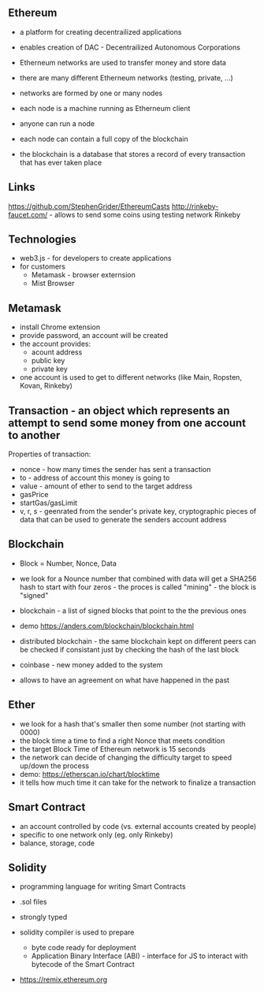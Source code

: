 
## Ethereum

- a platform for creating decentrailized applications 
- enables creation of DAC - Decentrailized Autonomous Corporations

- Etherneum networks are used to transfer money and store data
- there are many different Etherneum networks (testing, private, ...)
- networks are formed by one or many nodes
- each node is a machine running as Etherneum client
- anyone can run a node
- each node can contain a full copy of the blockchain
- the blockchain is a database that stores a record of every transaction that has ever taken place


## Links

https://github.com/StephenGrider/EthereumCasts
http://rinkeby-faucet.com/	- allows to send some coins using testing network Rinkeby


## Technologies

- web3.js - for developers to create applications
- for customers
	- Metamask - browser externsion
	- Mist Browser


## Metamask

- install Chrome extension
- provide password, an account will be created 
- the account provides:
	- acount address
	- public key
	- private key
- one account is used to get to different networks (like Main, Ropsten, Kovan, Rinkeby)


## Transaction - an object which represents an attempt to send some money from one account to another

Properties of transaction:
- nonce - how many times the sender has sent a transaction
- to - address of account this money is going to
- value - amount of ether to send to the target address
- gasPrice 
- startGas/gasLimit
- v, r, s - geenrated from the sender's private key, cryptographic pieces of data that can be used to generate the senders account address


## Blockchain

- Block = Number, Nonce, Data
- we look for a Nounce number that combined with data will get a SHA256 hash to start with four zeros - the proces is called "mining" - the block is "signed"
- blockchain - a list of signed blocks that point to the the previous ones
- demo https://anders.com/blockchain/blockchain.html
- distributed blockchain - the same blockchain kept on different peers can be checked if consistant just by checking the hash of the last block
- coinbase - new money added to the system

- allows to have an agreement on what have happened in the past


## Ether 

- we look for a hash that's smaller then some number (not starting with 0000)
- the block time a time to find a right Nonce that meets condition
- the target Block Time of Ethereum network is 15 seconds
- the network can decide of changing the difficulty target to speed up/down the process
- demo: https://etherscan.io/chart/blocktime
- it tells how much time it can take for the network to finalize a transaction


## Smart Contract

- an account controlled by code (vs. external accounts created by people)
- specific to one network only (eg. only Rinkeby)
- balance, storage, code


## Solidity

- programming language for writing Smart Contracts
- .sol files
- strongly typed
- solidity compiler is used to prepare
	- byte code ready for deployment
	- Application Binary Interface (ABI) - interface for JS to interact with bytecode of the Smart Contract

- https://remix.ethereum.org





















